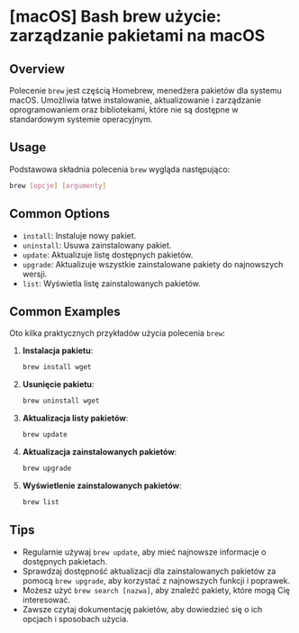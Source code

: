 # [macOS] Bash brew użycie: zarządzanie pakietami na macOS

## Overview
Polecenie `brew` jest częścią Homebrew, menedżera pakietów dla systemu macOS. Umożliwia łatwe instalowanie, aktualizowanie i zarządzanie oprogramowaniem oraz bibliotekami, które nie są dostępne w standardowym systemie operacyjnym.

## Usage
Podstawowa składnia polecenia `brew` wygląda następująco:

```bash
brew [opcje] [argumenty]
```

## Common Options
- `install`: Instaluje nowy pakiet.
- `uninstall`: Usuwa zainstalowany pakiet.
- `update`: Aktualizuje listę dostępnych pakietów.
- `upgrade`: Aktualizuje wszystkie zainstalowane pakiety do najnowszych wersji.
- `list`: Wyświetla listę zainstalowanych pakietów.

## Common Examples
Oto kilka praktycznych przykładów użycia polecenia `brew`:

1. **Instalacja pakietu**:
   ```bash
   brew install wget
   ```

2. **Usunięcie pakietu**:
   ```bash
   brew uninstall wget
   ```

3. **Aktualizacja listy pakietów**:
   ```bash
   brew update
   ```

4. **Aktualizacja zainstalowanych pakietów**:
   ```bash
   brew upgrade
   ```

5. **Wyświetlenie zainstalowanych pakietów**:
   ```bash
   brew list
   ```

## Tips
- Regularnie używaj `brew update`, aby mieć najnowsze informacje o dostępnych pakietach.
- Sprawdzaj dostępność aktualizacji dla zainstalowanych pakietów za pomocą `brew upgrade`, aby korzystać z najnowszych funkcji i poprawek.
- Możesz użyć `brew search [nazwa]`, aby znaleźć pakiety, które mogą Cię interesować.
- Zawsze czytaj dokumentację pakietów, aby dowiedzieć się o ich opcjach i sposobach użycia.